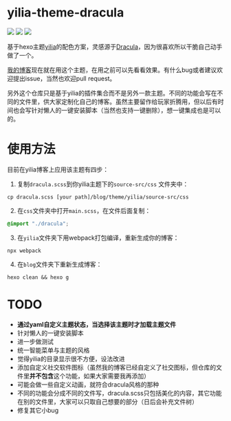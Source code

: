 # yilia-theme-dracula

![](https://img.shields.io/badge/hexo-3.7.1-blue)
![](https://img.shields.io/badge/yilia-4.0.0-blue)
![](https://img.shields.io/badge/IE-8+-red)

基于hexo主题[yilia](https://github.com/litten/hexo-theme-yilia)的配色方案，灵感源于[Dracula](https://draculatheme.com/)，因为很喜欢所以干脆自己动手做了一个。

[我的博客](https://natsunoyoru97.github.io/)现在就在用这个主题，在用之前可以先看看效果。有什么bug或者建议欢迎提出issue，当然也欢迎pull request。

另外这个仓库只是基于yilia的插件集合而不是另外一款主题。不同的功能会写在不同的文件里，供大家定制化自己的博客。虽然主要留作给玩家折腾用，但以后有时间也会写针对懒人的一键安装脚本（当然也支持一键删除），想一键集成也是可以的。

# 使用方法

目前在yilia博客上应用该主题有四步：

1. 复制``dracula.scss``到你yilia主题下的``source-src/css`` 文件夹中：

```shell
cp dracula.scss [your path]/blog/theme/yilia/source-src/css
```

2. 在``css``文件夹中打开``main.scss``，在文件后面复制：

```scss
@import "./dracula";
```

3. 在``yilia``文件夹下用webpack打包编译，重新生成你的博客：

```shell
npx webpack
```


4. 在``blog``文件夹下重新生成博客：

```shell
hexo clean && hexo g
```


# TODO

- **通过yaml自定义主题状态，当选择该主题时才加载主题文件**
- 针对懒人的一键安装脚本
- 进一步做测试
- 统一智能菜单与主题的风格
- 觉得yilia的目录显示很不方便，设法改进
- 添加自定义社交软件图标（虽然我的博客已经自定义了社交图标，但仓库的文件里**并不包含**这个功能，如果大家需要我再添加）
- 可能会做一些自定义动画，就符合dracula风格的那种
- 不同的功能会分成不同的文件写，dracula.scss只包括美化的内容，其它功能在别的文件里，大家可以只取自己想要的部分（日后会补充文件树）
- 修复其它小bug